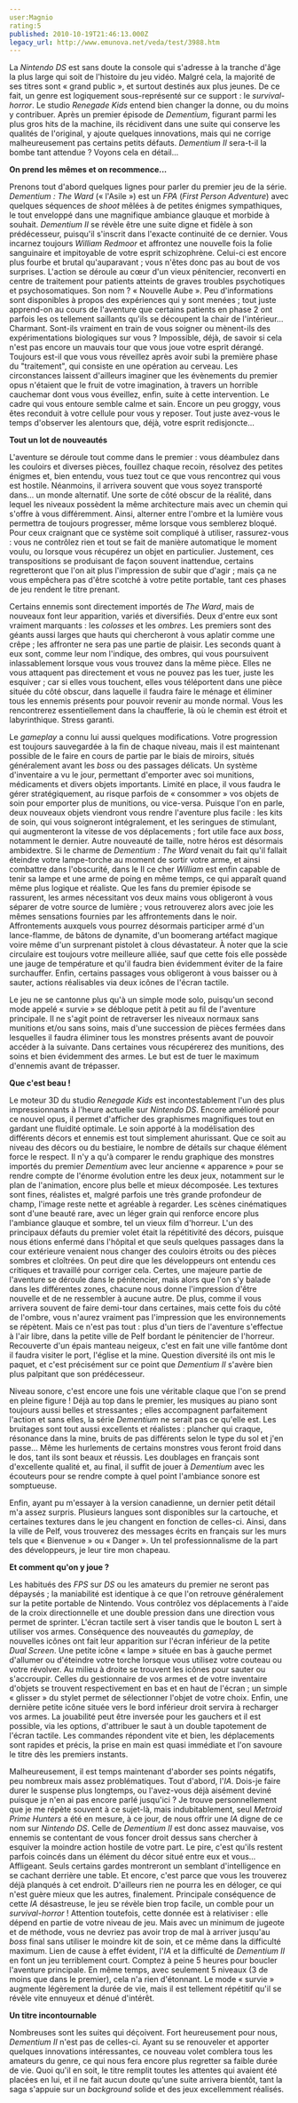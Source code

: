 ```yaml
---
user:Magnio
rating:5
published: 2010-10-19T21:46:13.000Z
legacy_url: http://www.emunova.net/veda/test/3988.htm
---
```

La _Nintendo DS_ est sans doute la console qui s'adresse à la tranche d'âge la plus large qui soit de l'histoire du jeu vidéo. Malgré cela, la majorité de ses titres sont « grand public », et surtout destinés aux plus jeunes. De ce fait, un genre est logiquement sous-représenté sur ce support : le _survival-horror_. Le studio _Renegade Kids_ entend bien changer la donne, ou du moins y contribuer. Après un premier épisode de _Dementium_, figurant parmi les plus gros hits de la machine, ils récidivent dans une suite qui conserve les qualités de l'original, y ajoute quelques innovations, mais qui ne corrige malheureusement pas certains petits défauts. _Dementium II_ sera-t-il la bombe tant attendue ? Voyons cela en détail...  

  

**On prend les mêmes et on recommence...**  

  

Prenons tout d'abord quelques lignes pour parler du premier jeu de la série. _Dementium : The Ward_ (« l'Asile ») est un _FPA_ (_First Person Adventure_) avec quelques séquences de _shoot_ mêlées à de petites énigmes sympathiques, le tout enveloppé dans une magnifique ambiance glauque et morbide à souhait. _Dementium II_ se révèle être une suite digne et fidèle à son prédécesseur, puisqu'il s'inscrit dans l'exacte continuité de ce dernier. Vous incarnez toujours _William Redmoor_ et affrontez une nouvelle fois la folie sanguinaire et impitoyable de votre esprit schizophrène. Celui-ci est encore plus fourbe et brutal qu'auparavant ; vous n'êtes donc pas au bout de vos surprises. L'action se déroule au cœur d'un vieux pénitencier, reconverti en centre de traitement pour patients atteints de graves troubles psychotiques et psychosomatiques. Son nom ? « Nouvelle Aube ». Peu d'informations sont disponibles à propos des expériences qui y sont menées ; tout juste apprend-on au cours de l'aventure que certains patients en phase 2 ont parfois les os tellement saillants qu'ils se découpent la chair de l'intérieur... Charmant. Sont-ils vraiment en train de vous soigner ou mènent-ils des expérimentations biologiques sur vous ? Impossible, déjà, de savoir si cela n'est pas encore un mauvais tour que vous joue votre esprit dérangé. Toujours est-il que vous vous réveillez après avoir subi la première phase du "traitement", qui consiste en une opération au cerveau. Les circonstances laissent d'ailleurs imaginer que les évènements du premier opus n'étaient que le fruit de votre imagination, à travers un horrible cauchemar dont vous vous éveillez, enfin, suite à cette intervention. Le cadre qui vous entoure semble calme et sain. Encore un peu groggy, vous êtes reconduit à votre cellule pour vous y reposer. Tout juste avez-vous le temps d'observer les alentours que, déjà, votre esprit redisjoncte...  

  

**Tout un lot de nouveautés**  

  

L'aventure se déroule tout comme dans le premier : vous déambulez dans les couloirs et diverses pièces, fouillez chaque recoin, résolvez des petites énigmes et, bien entendu, vous tuez tout ce que vous rencontrez qui vous est hostile. Néanmoins, il arrivera souvent que vous soyez transporté dans... un monde alternatif. Une sorte de côté obscur de la réalité, dans lequel les niveaux possèdent la même architecture mais avec un chemin qui s'offre à vous différemment. Ainsi, alterner entre l'ombre et la lumière vous permettra de toujours progresser, même lorsque vous semblerez bloqué. Pour ceux craignant que ce système soit compliqué à utiliser, rassurez-vous : vous ne contrôlez rien et tout se fait de manière automatique le moment voulu, ou lorsque vous récupérez un objet en particulier. Justement, ces transpositions se produisant de façon souvent inattendue, certains regretteront que l'on ait plus l'impression de subir que d'agir ; mais ça ne vous empêchera pas d'être scotché à votre petite portable, tant ces phases de jeu rendent le titre prenant.  

Certains ennemis sont directement importés de _The Ward_, mais de nouveaux font leur apparition, variés et diversifiés. Deux d'entre eux sont vraiment marquants : les _colosses_ et les _ombres_. Les premiers sont des géants aussi larges que hauts qui chercheront à vous aplatir comme une crêpe ; les affronter ne sera pas une partie de plaisir. Les seconds quant à eux sont, comme leur nom l'indique, des ombres, qui vous poursuivent inlassablement lorsque vous vous trouvez dans la même pièce. Elles ne vous attaquent pas directement et vous ne pouvez pas les tuer, juste les esquiver ; car si elles vous touchent, elles vous téléportent dans une pièce située du côté obscur, dans laquelle il faudra faire le ménage et éliminer tous les ennemis présents pour pouvoir revenir au monde normal. Vous les rencontrerez essentiellement dans la chaufferie, là où le chemin est étroit et labyrinthique. Stress garanti.  

Le _gameplay_ a connu lui aussi quelques modifications. Votre progression est toujours sauvegardée à la fin de chaque niveau, mais il est maintenant possible de le faire en cours de partie par le biais de miroirs, situés généralement avant les _boss_ ou des passages délicats. Un système d'inventaire a vu le jour, permettant d'emporter avec soi munitions, médicaments et divers objets importants. Limité en place, il vous faudra le gérer stratégiquement, au risque parfois de « consommer » vos objets de soin pour emporter plus de munitions, ou vice-versa. Puisque l'on en parle, deux nouveaux objets viendront vous rendre l'aventure plus facile : les kits de soin, qui vous soigneront intégralement, et les seringues de stimulant, qui augmenteront la vitesse de vos déplacements ; fort utile face aux _boss_, notamment le dernier. Autre nouveauté de taille, notre héros est désormais ambidextre. Si le charme de _Dementium : The Ward_ venait du fait qu'il fallait éteindre votre lampe-torche au moment de sortir votre arme, et ainsi combattre dans l'obscurité, dans le II ce cher _William_ est enfin capable de tenir sa lampe et une arme de poing en même temps, ce qui apparaît quand même plus logique et réaliste. Que les fans du premier épisode se rassurent, les armes nécessitant vos deux mains vous obligeront à vous séparer de votre source de lumière ; vous retrouverez alors avec joie les mêmes sensations fournies par les affrontements dans le noir. Affrontements auxquels vous pourrez désormais participer armé d'un lance-flamme, de bâtons de dynamite, d'un boomerang artéfact magique voire même d'un surprenant pistolet à clous dévastateur. À noter que la scie circulaire est toujours votre meilleure alliée, sauf que cette fois elle possède une jauge de température et qu'il faudra bien évidemment éviter de la faire surchauffer. Enfin, certains passages vous obligeront à vous baisser ou à sauter, actions réalisables via deux icônes de l'écran tactile.  

Le jeu ne se cantonne plus qu'à un simple mode solo, puisqu'un second mode appelé « survie » se débloque petit à petit au fil de l'aventure principale. Il ne s'agit point de retraverser les niveaux normaux sans munitions et/ou sans soins, mais d'une succession de pièces fermées dans lesquelles il faudra éliminer tous les monstres présents avant de pouvoir accéder à la suivante. Dans certaines vous récupérerez des munitions, des soins et bien évidemment des armes. Le but est de tuer le maximum d'ennemis avant de trépasser.  

  

**Que c'est beau !**  

  

Le moteur 3D du studio _Renegade Kids_ est incontestablement l'un des plus impressionnants à l'heure actuelle sur _Nintendo DS_. Encore amélioré pour ce nouvel opus, il permet d'afficher des graphismes magnifiques tout en gardant une fluidité optimale. Le soin apporté à la modélisation des différents décors et ennemis est tout simplement ahurissant. Que ce soit au niveau des décors ou du bestiaire, le nombre de détails sur chaque élément force le respect. Il n'y a qu'à comparer le rendu graphique des monstres importés du premier _Dementium_ avec leur ancienne « apparence » pour se rendre compte de l'énorme évolution entre les deux jeux, notamment sur le plan de l'animation, encore plus belle et mieux décomposée. Les textures sont fines, réalistes et, malgré parfois une très grande profondeur de champ, l'image reste nette et agréable à regarder. Les scènes cinématiques sont d'une beauté rare, avec un léger grain qui renforce encore plus l'ambiance glauque et sombre, tel un vieux film d'horreur. L'un des principaux défauts du premier volet était la répétitivité des décors, puisque nous étions enfermé dans l'hôpital et que seuls quelques passages dans la cour extérieure venaient nous changer des couloirs étroits ou des pièces sombres et cloîtrées. On peut dire que les développeurs ont entendu ces critiques et travaillé pour corriger cela. Certes, une majeure partie de l'aventure se déroule dans le pénitencier, mais alors que l'on s'y balade dans les différentes zones, chacune nous donne l'impression d'être nouvelle et de ne ressembler à aucune autre. De plus, comme il vous arrivera souvent de faire demi-tour dans certaines, mais cette fois du côté de l'ombre, vous n'aurez vraiment pas l'impression que les environnements se répètent. Mais ce n'est pas tout : plus d'un tiers de l'aventure s'effectue à l'air libre, dans la petite ville de Pelf bordant le pénitencier de l'horreur. Recouverte d'un épais manteau neigeux, c'est en fait une ville fantôme dont il faudra visiter le port, l'église et la mine. Question diversité ils ont mis le paquet, et c'est précisément sur ce point que _Dementium II_ s'avère bien plus palpitant que son prédécesseur.  

Niveau sonore, c'est encore une fois une véritable claque que l'on se prend en pleine figure ! Déjà au top dans le premier, les musiques au piano sont toujours aussi belles et stressantes ; elles accompagnent parfaitement l'action et sans elles, la série _Dementium_ ne serait pas ce qu'elle est. Les bruitages sont tout aussi excellents et réalistes : plancher qui craque, résonance dans la mine, bruits de pas différents selon le type du sol et j'en passe... Même les hurlements de certains monstres vous feront froid dans le dos, tant ils sont beaux et réussis. Les doublages en français sont d'excellente qualité et, au final, il suffit de jouer à _Dementium_ avec les écouteurs pour se rendre compte à quel point l'ambiance sonore est somptueuse.  

Enfin, ayant pu m'essayer à la version canadienne, un dernier petit détail m'a assez surpris. Plusieurs langues sont disponibles sur la cartouche, et certaines textures dans le jeu changent en fonction de celles-ci. Ainsi, dans la ville de Pelf, vous trouverez des messages écrits en français sur les murs tels que « Bienvenue » ou « Danger ». Un tel professionnalisme de la part des développeurs, je leur tire mon chapeau.  

  

**Et comment qu'on y joue ?**  

  

Les habitués des _FPS_ sur _DS_ ou les amateurs du premier ne seront pas dépaysés ; la maniabilité est identique à ce que l'on retrouve généralement sur la petite portable de Nintendo. Vous contrôlez vos déplacements à l'aide de la croix directionnelle et une double pression dans une direction vous permet de sprinter. L'écran tactile sert à viser tandis que le bouton L sert à utiliser vos armes. Conséquence des nouveautés du _gameplay_, de nouvelles icônes ont fait leur apparition sur l'écran inférieur de la petite _Dual Screen_. Une petite icône « lampe » située en bas à gauche permet d'allumer ou d'éteindre votre torche lorsque vous utilisez votre couteau ou votre révolver. Au milieu à droite se trouvent les icônes pour sauter ou s'accroupir. Celles du gestionnaire de vos armes et de votre inventaire d'objets se trouvent respectivement en bas et en haut de l'écran ; un simple « glisser » du stylet permet de sélectionner l'objet de votre choix. Enfin, une dernière petite icône située vers le bord inférieur droit servira à recharger vos armes. La jouabilité peut être inversée pour les gauchers et il est possible, via les options, d'attribuer le saut à un double tapotement de l'écran tactile. Les commandes répondent vite et bien, les déplacements sont rapides et précis, la prise en main est quasi immédiate et l'on savoure le titre dès les premiers instants.  

Malheureusement, il est temps maintenant d'aborder ses points négatifs, peu nombreux mais assez problématiques. Tout d'abord, l'_IA_. Dois-je faire durer le suspense plus longtemps, ou l'avez-vous déjà aisément deviné puisque je n'en ai pas encore parlé jusqu'ici ? Je trouve personnellement que je me répète souvent à ce sujet-là, mais indubitablement, seul _Metroid Prime Hunters_ a été en mesure, à ce jour, de nous offrir une _IA_ digne de ce nom sur _Nintendo DS_. Celle de _Dementium II_ est donc assez mauvaise, vos ennemis se contentant de vous foncer droit dessus sans chercher à esquiver la moindre action hostile de votre part. Le pire, c'est qu'ils restent parfois coincés dans un élément du décor situé entre eux et vous... Affligeant. Seuls certains gardes montreront un semblant d'intelligence en se cachant derrière une table. Et encore, c'est parce que vous les trouverez déjà planqués à cet endroit. D'ailleurs rien ne pourra les en déloger, ce qui n'est guère mieux que les autres, finalement. Principale conséquence de cette _IA_ désastreuse, le jeu se révèle bien trop facile, un comble pour un _survival-horror_ ! Attention toutefois, cette donnée est à relativiser : elle dépend en partie de votre niveau de jeu. Mais avec un minimum de jugeote et de méthode, vous ne devriez pas avoir trop de mal à arriver jusqu'au _boss_ final sans utiliser le moindre kit de soin, et ce même dans la difficulté maximum. Lien de cause à effet évident, l'_IA_ et la difficulté de _Dementium II_ en font un jeu terriblement court. Comptez à peine 5 heures pour boucler l'aventure principale. En même temps, avec seulement 5 niveaux (3 de moins que dans le premier), cela n'a rien d'étonnant. Le mode « survie » augmente légèrement la durée de vie, mais il est tellement répétitif qu'il se révèle vite ennuyeux et dénué d'intérêt.  

   

**Un titre incontournable**  

   

Nombreuses sont les suites qui déçoivent. Fort heureusement pour nous, _Dementium II_ n'est pas de celles-ci. Ayant su se renouveler et apporter quelques innovations intéressantes, ce nouveau volet comblera tous les amateurs du genre, ce qui nous fera encore plus regretter sa faible durée de vie. Quoi qu'il en soit, le titre remplit toutes les attentes qui avaient été placées en lui, et il ne fait aucun doute qu'une suite arrivera bientôt, tant la saga s'appuie sur un _background_ solide et des jeux excellemment réalisés.